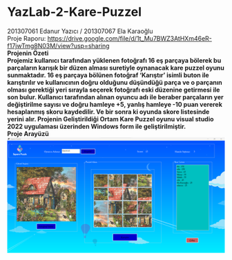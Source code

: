 # YazLab-2-Kare-Puzzel
 201307061 Edanur Yazıcı / 201307067 Ela Karaoğlu
 <br>
Proje Raporu: https://drive.google.com/file/d/1t_Mu7BWZ3AtHXm46eR-f17jwTmg8N03M/view?usp=sharing
<br>
<b>Projenin Özeti<b>
<br>
Projemiz kullanıcı tarafından yüklenen fotoğrafı 16 eş parçaya bölerek bu parçaların karışık bir düzen alması suretiyle oynanacak kare puzzel oyunu sunmaktadır. 16 eş parçaya bölünen fotoğraf ‘Karıştır’ isimli buton ile karıştırılır ve kullanıcının doğru olduğunu düşündüğü parça ve o parçanın olması gerektiği yeri sırayla seçerek fotoğrafı eski düzenine getirmesi ile son bulur. Kullanıcı tarafından alınan oyuncu adı ile beraber parçaların yer değiştirilme sayısı ve doğru hamleye +5, yanlış hamleye -10 puan vererek hesaplanmış skoru kaydedilir. Ve bir sonra ki oyunda skore listesinde yerini alır.
<b>Projenin Geliştirildiği Ortam<b>
Kare Puzzel oyunu visual studio 2022 uygulaması üzerinden Windows form ile geliştirilmiştir.
<br>
Proje Arayüzü
 <br>
 <img src="https://raw.githubusercontent.com/edanryazici/YazLab-2-Kare-Puzzel/main/oyun-ekrani-2.png?token=GHSAT0AAAAAACBDCSZRESO4BEHKOZFHYAHMZBPDWOA" width="auto">

